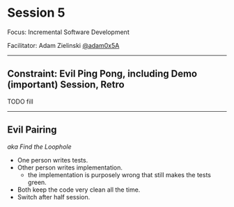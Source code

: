 # Session 5

Focus: Incremental Software Development

Facilitator: Adam Zielinski [@adam0x5A](https://x.com/adam0x5A)

---

## Constraint: Evil Ping Pong, including Demo (important) Session, Retro

TODO fill

---

## Evil Pairing

*aka Find the Loophole*

- One person writes tests.
- Other person writes implementation.
  - the implementation is purposely wrong that still makes the tests green.
- Both keep the code very clean all the time.
- Switch after half session.
